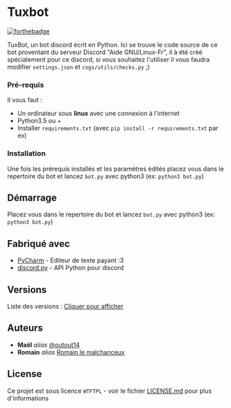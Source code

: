 # Tuxbot

[![forthebadge](http://forthebadge.com/images/badges/contains-cat-gifs.svg)](http://forthebadge.com)

TuxBot, un bot discord écrit en Python.
Ici se trouve le code source de ce bot proventant du serveur Discord "Aide GNU/Linux-Fr", il à été créé spécialement pour ce discord, si vous souhaitez l'utiliser il vous faudra modifier ``settings.json`` et ``cogs/utils/checks.py`` ;)

### Pré-requis

Il vous faut :

- Un ordinateur sous **linux** avec une connexion à l'internet
- Python3.5 ou + 
- Installer ``requirements.txt`` (avec ``pip install -r requirements.txt`` par ex)

### Installation

Une fois les prérequis installés et les paramètres édités placez vous dans le repertoire du bot et lancez ``bot.py`` avec python3 (ex: ``python3 bot.py``)

## Démarrage

Placez vous dans le repertoire du bot et lancez ``bot.py`` avec python3 (ex: ``python3 bot.py``)

## Fabriqué avec
* [PyCharm](https://www.jetbrains.com/pycharm/) - Editeur de texte payant :3
* [discord.py](https://github.com/Rapptz/discord.py) - API Python pour discord

## Versions
Liste des versions : [Cliquer pour afficher](https://github.com/outout14/tuxbot-bot/tags)

## Auteurs
* **Maël** _alias_ [@outout14](https://github.com/outout14)
* **Romain** _alias_ [Romain le malchanceux](https://github.com/Rom194)

## License

Ce projet est sous licence ``WTFTPL`` - voir le fichier [LICENSE.md](LICENSE.md) pour plus d'informations



